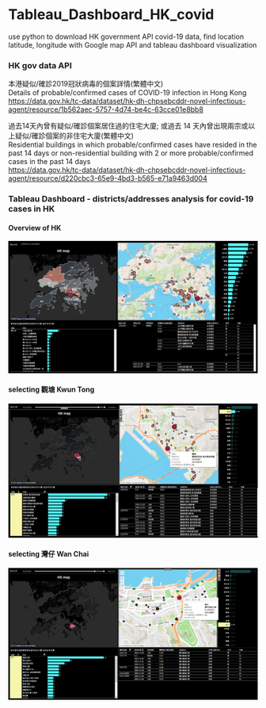 # Tableau_Dashboard_HK_covid
use python to download HK government API covid-19 data, find location latitude, longitude with Google map API and tableau dashboard visualization

### HK gov data API
本港疑似/確診2019冠狀病毒的個案詳情(繁體中文)<br>
Details of probable/confirmed cases of COVID-19 infection in Hong Kong<br>
https://data.gov.hk/tc-data/dataset/hk-dh-chpsebcddr-novel-infectious-agent/resource/1b562aec-5757-4d74-be4c-63cce01e8bb8<br>

過去14天內曾有疑似/確診個案居住過的住宅大廈; 或過去 14 天內曾出現兩宗或以上疑似/確診個案的非住宅大廈(繁體中文)<br>
Residential buildings in which probable/confirmed cases have resided in the past 14 days or non-residential building with 2 or more probable/confirmed cases in the past 14 days<br>
https://data.gov.hk/tc-data/dataset/hk-dh-chpsebcddr-novel-infectious-agent/resource/d220cbc3-65e9-4bd3-b565-e71a9463d004<br>

### Tableau Dashboard - districts/addresses analysis for covid-19 cases in HK
#### Overview of HK
![link not valid](https://raw.githubusercontent.com/v-w-dev/Tableau_Dashboard_HK_covid/main/Dashboard(details).png)  

#### selecting 觀塘 Kwun Tong
![link not valid](https://raw.githubusercontent.com/v-w-dev/Tableau_Dashboard_HK_covid/main/Dashboard(district_example1).png)  

#### selecting 灣仔 Wan Chai
![link not valid](https://raw.githubusercontent.com/v-w-dev/Tableau_Dashboard_HK_covid/main/Dashboard(district_example2).png)  
